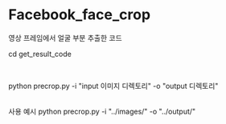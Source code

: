 # Facebook_face_crop
영상 프레임에서 얼굴 부분 추출한 코드


cd get_result_code

</br>

python precrop.py -i "input 이미지 디렉토리" -o "output 디렉토리"

</br>
사용 예시
python precrop.py -i "../images/" -o "../output/"
